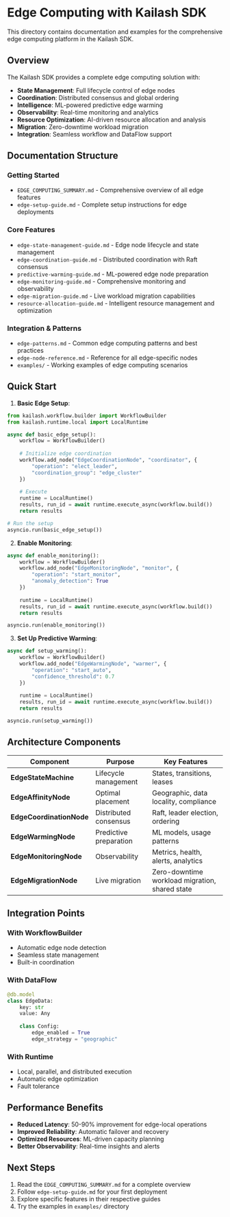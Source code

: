# Edge Computing with Kailash SDK

This directory contains documentation and examples for the comprehensive edge computing platform in the Kailash SDK.

## Overview

The Kailash SDK provides a complete edge computing solution with:
- **State Management**: Full lifecycle control of edge nodes
- **Coordination**: Distributed consensus and global ordering
- **Intelligence**: ML-powered predictive edge warming
- **Observability**: Real-time monitoring and analytics
- **Resource Optimization**: AI-driven resource allocation and analysis
- **Migration**: Zero-downtime workload migration
- **Integration**: Seamless workflow and DataFlow support

## Documentation Structure

### Getting Started
- `EDGE_COMPUTING_SUMMARY.md` - Comprehensive overview of all edge features
- `edge-setup-guide.md` - Complete setup instructions for edge deployments

### Core Features
- `edge-state-management-guide.md` - Edge node lifecycle and state management
- `edge-coordination-guide.md` - Distributed coordination with Raft consensus
- `predictive-warming-guide.md` - ML-powered edge node preparation
- `edge-monitoring-guide.md` - Comprehensive monitoring and observability
- `edge-migration-guide.md` - Live workload migration capabilities
- `resource-allocation-guide.md` - Intelligent resource management and optimization

### Integration & Patterns
- `edge-patterns.md` - Common edge computing patterns and best practices
- `edge-node-reference.md` - Reference for all edge-specific nodes
- `examples/` - Working examples of edge computing scenarios

## Quick Start

1. **Basic Edge Setup**:
```python
from kailash.workflow.builder import WorkflowBuilder
from kailash.runtime.local import LocalRuntime

async def basic_edge_setup():
    workflow = WorkflowBuilder()
    
    # Initialize edge coordination
    workflow.add_node("EdgeCoordinationNode", "coordinator", {
        "operation": "elect_leader",
        "coordination_group": "edge_cluster"
    })
    
    # Execute
    runtime = LocalRuntime()
    results, run_id = await runtime.execute_async(workflow.build())
    return results

# Run the setup
asyncio.run(basic_edge_setup())
```

2. **Enable Monitoring**:
```python
async def enable_monitoring():
    workflow = WorkflowBuilder()
    workflow.add_node("EdgeMonitoringNode", "monitor", {
        "operation": "start_monitor",
        "anomaly_detection": True
    })
    
    runtime = LocalRuntime()
    results, run_id = await runtime.execute_async(workflow.build())
    return results

asyncio.run(enable_monitoring())
```

3. **Set Up Predictive Warming**:
```python  
async def setup_warming():
    workflow = WorkflowBuilder()
    workflow.add_node("EdgeWarmingNode", "warmer", {
        "operation": "start_auto",
        "confidence_threshold": 0.7
    })
    
    runtime = LocalRuntime()
    results, run_id = await runtime.execute_async(workflow.build())
    return results

asyncio.run(setup_warming())
```

## Architecture Components

| Component | Purpose | Key Features |
|-----------|---------|--------------|
| **EdgeStateMachine** | Lifecycle management | States, transitions, leases |
| **EdgeAffinityNode** | Optimal placement | Geographic, data locality, compliance |
| **EdgeCoordinationNode** | Distributed consensus | Raft, leader election, ordering |
| **EdgeWarmingNode** | Predictive preparation | ML models, usage patterns |
| **EdgeMonitoringNode** | Observability | Metrics, health, alerts, analytics |
| **EdgeMigrationNode** | Live migration | Zero-downtime workload migration, shared state |

## Integration Points

### With WorkflowBuilder
- Automatic edge node detection
- Seamless state management
- Built-in coordination

### With DataFlow
```python
@db.model
class EdgeData:
    key: str
    value: Any
    
    class Config:
        edge_enabled = True
        edge_strategy = "geographic"
```

### With Runtime
- Local, parallel, and distributed execution
- Automatic edge optimization
- Fault tolerance

## Performance Benefits

- **Reduced Latency**: 50-90% improvement for edge-local operations
- **Improved Reliability**: Automatic failover and recovery
- **Optimized Resources**: ML-driven capacity planning
- **Better Observability**: Real-time insights and alerts

## Next Steps

1. Read the `EDGE_COMPUTING_SUMMARY.md` for a complete overview
2. Follow `edge-setup-guide.md` for your first deployment
3. Explore specific features in their respective guides
4. Try the examples in `examples/` directory